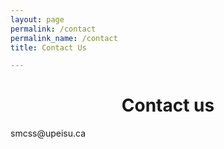 ```yaml
---
layout: page
permalink: /contact
permalink_name: /contact
title: Contact Us

---
```


<h1 align ="center"> Contact us</h1>
<p align = "center> By Email: 
<a href="smcss@upeisu.ca">smcss@upeisu.ca</a>
